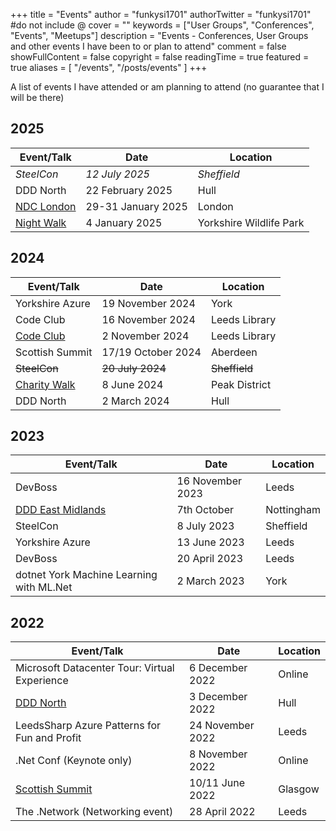 +++
title = "Events"
author = "funkysi1701"
authorTwitter = "funkysi1701" #do not include @
cover = ""
keywords = ["User Groups", "Conferences", "Events", "Meetups"]
description = "Events - Conferences, User Groups and other events I have been to or plan to attend"
comment = false
showFullContent = false
copyright = false
readingTime = true
featured = true
aliases = [
    "/events",
    "/posts/events"
]
+++

A list of events I have attended or am planning to attend (no guarantee that I will be there)

## 2025

| Event/Talk | Date | Location |
| --- | --- | --- |
| *SteelCon*  | *12 July 2025*     | *Sheffield* |
| DDD North | 22 February 2025 | Hull      |
| [NDC London](https://www.funkysi1701.com/posts/2025/volunteering-at-ndc/)  | 29-31 January 2025 | London      |
| [Night Walk](https://runforwildlife.com/run-for-wildlife-night-5k) | 4 January 2025 | Yorkshire Wildlife Park |

## 2024

| Event/Talk | Date | Location |
| --- | --- | --- |
| Yorkshire Azure | 19 November 2024 | York |
| Code Club | 16 November 2024 | Leeds Library |
| [Code Club](/posts/2024/codeclub) | 2 November 2024 | Leeds Library |
| Scottish Summit | 17/19 October 2024 | Aberdeen |
| ~~SteelCon~~ | ~~20 July 2024~~ | ~~Sheffield~~ |
| [Charity Walk](/charity-hike) | 8 June 2024 | Peak District |
| DDD North | 2 March 2024 | Hull |

## 2023

| Event/Talk | Date | Location |
| --- | --- | --- |
| DevBoss | 16 November 2023 | Leeds |
| [DDD East Midlands](/posts/2023/ddd-east-midlands) | 7th October | Nottingham |
| SteelCon | 8 July 2023 | Sheffield |
| Yorkshire Azure | 13 June 2023 | Leeds |
| DevBoss | 20 April 2023 | Leeds |
| dotnet York Machine Learning with ML.Net | 2 March 2023 | York |

## 2022

| Event/Talk | Date | Location |
| --- | --- | --- |
| Microsoft Datacenter Tour: Virtual Experience | 6 December 2022   | Online |
| [DDD North](/posts/2022/ddd-north)            | 3 December 2022 | Hull |
| LeedsSharp Azure Patterns for Fun and Profit | 24 November 2022 | Leeds |
| .Net Conf (Keynote only) | 8 November 2022 | Online |
| [Scottish Summit](/posts/2022/scottishsummit/) | 10/11 June 2022 | Glasgow |
| The .Network (Networking event) | 28 April 2022 | Leeds |
